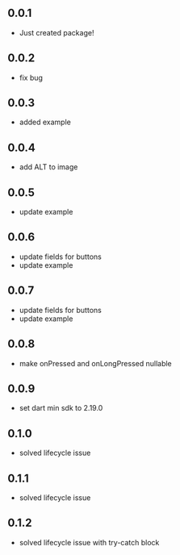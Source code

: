 ## 0.0.1

* Just created package!

## 0.0.2

* fix bug

## 0.0.3

* added example

## 0.0.4

* add ALT to image

## 0.0.5

* update example

## 0.0.6

* update fields for buttons
* update example

## 0.0.7

* update fields for buttons
* update example

## 0.0.8

* make onPressed and onLongPressed nullable

## 0.0.9

* set dart min sdk to 2.19.0

## 0.1.0

* solved lifecycle issue

## 0.1.1

* solved lifecycle issue

## 0.1.2

* solved lifecycle issue with try-catch block
